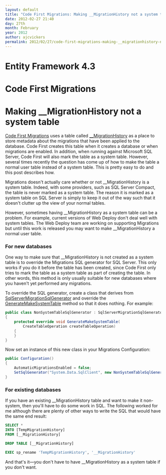 ```yaml
---
layout: default
title: "Code First Migrations: Making __MigrationHistory not a system table"
date: 2012-02-27 21:40
day: 27th
month: February
year: 2012
author: ajcvickers
permalink: 2012/02/27/code-first-migrations-making-__migrationhistory-not-a-system-table/
---
```


# Entity Framework 4.3
# Code First Migrations
# Making __MigrationHistory not a system table

<p><a href="https://docs.microsoft.com/archive/blogs/adonet/ef-4-3-released">Code First Migrations</a> uses a table called <a href="/2012/01/13/ef-4-3-beta-1-what-happened-to-that-edmmetadata-table/">__MigrationHistory</a> as a place to store metadata about the migrations that have been applied to the database. Code First creates this table when it creates a database or when migrations are enabled. In addition, when running against Microsoft SQL Server, Code First will also mark the table as a system table. However, several times recently the question has come up of how to make the table a normal user table instead of a system table. This is pretty easy to do and this post describes how.</p><p>Migrations doesn't actually care whether or not __MigrationHistory is a system table. Indeed, with some providers, such as SQL Server Compact, the table is never marked as a system table. The reason it is marked as a system table on SQL Server is simply to keep it out of the way such that it doesn't clutter up the view of your normal tables.</p>  <p>However, sometimes having __MigrationHistory as a system table can be a problem. For example, current versions of Web Deploy don't deal well with system tables. The Web Deploy team are working on supporting Migrations but until this work is released you may want to make __MigrationHistory a normal user table.</p>  <h3>For new databases</h3>  <p>One way to make sure that __MigrationHistory is not created as a system table is to override the Migrations SQL generator for SQL Server. This only works if you do it before the table has been created, since Code First only tries to mark the table as a system table as part of creating the table. In other words, this method is only usually suitable for new databases where you haven't yet performed any migrations.</p>  <p>To override the SQL generator, create a class that derives from <a href="http://msdn.microsoft.com/en-us/library/system.data.entity.migrations.sql.sqlservermigrationsqlgenerator(v=vs.103).aspx">SqlServerMigrationSqlGenerator</a> and override the <a href="http://msdn.microsoft.com/en-us/library/system.data.entity.migrations.sql.sqlservermigrationsqlgenerator.generatemakesystemtable(v=vs.103).aspx">GenerateMakeSystemTable</a> method so that it does nothing. For example:</p>  

``` c#
public class NonSystemTableSqlGenerator : SqlServerMigrationSqlGenerator
{
    protected override void GenerateMakeSystemTable(
        CreateTableOperation createTableOperation)
    {
    }
}
```
<p>Now set an instance of this new class in your Migrations Configuration:</p> 

``` c#
public Configuration()
{
    AutomaticMigrationsEnabled = false;
    SetSqlGenerator("System.Data.SqlClient", new NonSystemTableSqlGenerator());
}
```
  
<h3>For existing databases</h3>  <p>If you have an existing __MigrationHistory table and want to make it non-system, then you'll have to do some work in SQL. The following worked for me although there are plenty of other ways to write the SQL that would have the same end result:</p>  

``` sql
SELECT *
INTO [TempMigrationHistory]
FROM [__MigrationHistory]

DROP TABLE [__MigrationHistory]

EXEC sp_rename 'TempMigrationHistory', '__MigrationHistory'
``` 
  
<p>And that's it—you don't have to have __MigrationHistory as a system table if you don't want.</p>  
